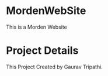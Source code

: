 # MordenWebSite
 This is a Morden Website 
 
# Project  Details
 This Project Created by Gaurav Tripathi.
